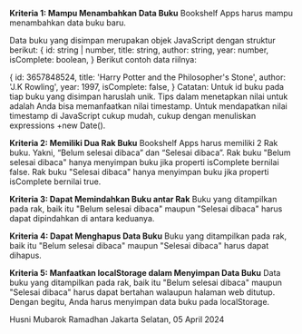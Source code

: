 **Kriteria 1: Mampu Menambahkan Data Buku**
Bookshelf Apps harus mampu menambahkan data buku baru.

Data buku yang disimpan merupakan objek JavaScript dengan struktur berikut:
{
  id: string | number,
  title: string,
  author: string,
  year: number,
  isComplete: boolean,
}
Berikut contoh data riilnya:

{
  id: 3657848524,
  title: 'Harry Potter and the Philosopher\'s Stone',
  author: 'J.K Rowling',
  year: 1997,
  isComplete: false,
}
Catatan:
Untuk id buku pada tiap buku yang disimpan haruslah unik. Tips dalam menetapkan nilai untuk adalah Anda bisa memanfaatkan nilai timestamp. Untuk mendapatkan nilai timestamp di JavaScript cukup mudah, cukup dengan menuliskan expressions +new Date().

**Kriteria 2: Memiliki Dua Rak Buku**
Bookshelf Apps harus memiliki 2 Rak buku. Yakni, “Belum selesai dibaca” dan “Selesai dibaca”.
Rak buku "Belum selesai dibaca" hanya menyimpan buku jika properti isComplete bernilai false.
Rak buku "Selesai dibaca" hanya menyimpan buku jika properti isComplete bernilai true.

**Kriteria 3: Dapat Memindahkan Buku antar Rak**
Buku yang ditampilkan pada rak, baik itu "Belum selesai dibaca" maupun "Selesai dibaca" harus dapat dipindahkan di antara keduanya.

**Kriteria 4: Dapat Menghapus Data Buku**
Buku yang ditampilkan pada rak, baik itu "Belum selesai dibaca" maupun "Selesai dibaca" harus dapat dihapus.

**Kriteria 5: Manfaatkan localStorage dalam Menyimpan Data Buku**
Data buku yang ditampilkan pada rak, baik itu "Belum selesai dibaca" maupun "Selesai dibaca" harus dapat bertahan walaupun halaman web ditutup.
Dengan begitu, Anda harus menyimpan data buku pada localStorage.


Husni Mubarok Ramadhan
Jakarta Selatan, 05 April 2024
